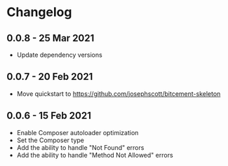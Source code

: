 # Changelog

## 0.0.8 - 25 Mar 2021
- Update dependency versions

## 0.0.7 - 20 Feb 2021
- Move quickstart to https://github.com/josephscott/bitcement-skeleton

## 0.0.6 - 15 Feb 2021
- Enable Composer autoloader optimization
- Set the Composer type
- Add the ability to handle "Not Found" errors
- Add the ability to handle "Method Not Allowed" errors
